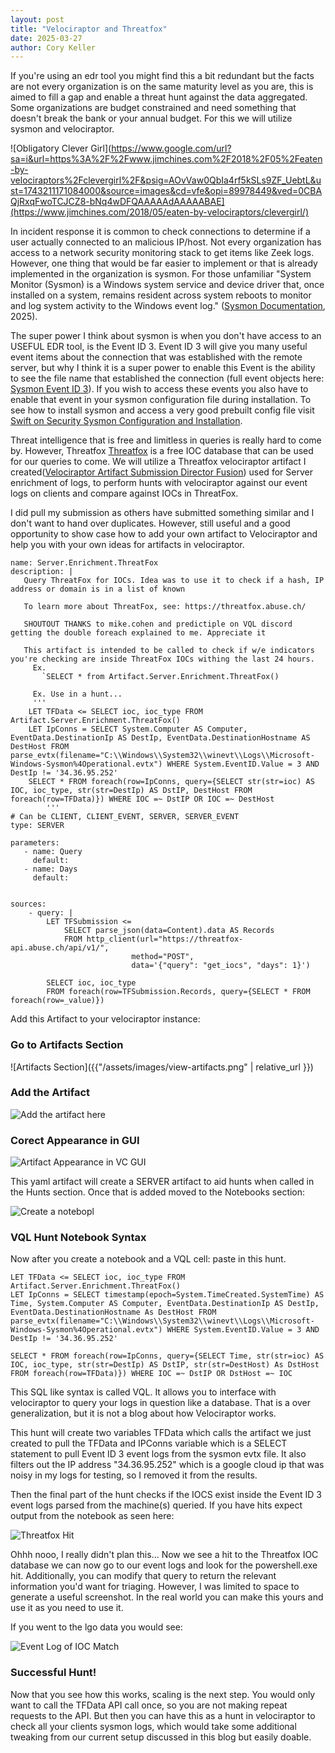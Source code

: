 ```yaml
---
layout: post
title: "Velociraptor and Threatfox"
date: 2025-03-27
author: Cory Keller
---
```


If you're using an edr tool you might find this a bit redundant but the facts are not every organization is on the same maturity level as you are, this is aimed to fill a gap and enable a threat hunt against the data aggregated. Some organizations are budget constrained and need something that doesn't break the bank or your annual budget. For this we will utilize sysmon and velociraptor. 

![Obligatory Clever Girl](https://www.google.com/url?sa=i&url=https%3A%2F%2Fwww.jimchines.com%2F2018%2F05%2Featen-by-velociraptors%2Fclevergirl%2F&psig=AOvVaw0QbIa4rf5kSLs9ZF_UebtL&ust=1743211171084000&source=images&cd=vfe&opi=89978449&ved=0CBAQjRxqFwoTCJCZ8-bNq4wDFQAAAAAdAAAAABAE](https://www.jimchines.com/2018/05/eaten-by-velociraptors/clevergirl/)

In incident response it is common to check connections to determine if a user actually connected to an malicious IP/host. Not every organization has access to a network security monitoring stack to get items like Zeek logs. However, one thing that would be far easier to implement or that is already implemented in the organization is sysmon. For those unfamiliar "System Monitor (Sysmon) is a Windows system service and device driver that, once installed on a system, remains resident across system reboots to monitor and log system activity to the Windows event log." ([Sysmon Documentation][sysmon-docs], 2025). 

The super power I think about sysmon is when you don't have access to an USEFUL EDR tool, is the Event ID 3. Event ID 3 will give you many useful event items about the connection that was established with the remote server, but why I think it is a super power to enable this Event is the ability to see the file name that established the connection (full event objects here: [Sysmon Event ID 3][event-id-3]). If you wish to access these events you also have to enable that event in your sysmon configuration file during installation. To see how to install sysmon and access a very good prebuilt config file visit [Swift on Security Sysmon Configuration and Installation][swift-config].

Threat intelligence that is free and limitless in queries is really hard to come by. However, Threatfox [Threatfox][threatfox] is a free IOC database that can be used for our queries to come. We will utilize a Threatfox velociraptor artifact I created([Velociraptor Artifact Submission Director Fusion][dfusion-tf]) used for Server enrichment of logs, to perform hunts with velociraptor against our event logs on clients and compare against IOCs in ThreatFox. 

I did pull my submission as others have submitted something similar and I don't want to hand over duplicates. However, still useful and a good opportunity to show case how to add your own artifact to Velociraptor and help you with your own ideas for artifacts in velociraptor.

```
name: Server.Enrichment.ThreatFox
description: |
   Query ThreatFox for IOCs. Idea was to use it to check if a hash, IP address or domain is in a list of known
   
   To learn more about ThreatFox, see: https://threatfox.abuse.ch/
   
   SHOUTOUT THANKS to mike.cohen and predictiple on VQL discord getting the double foreach explained to me. Appreciate it
   
   This artifact is intended to be called to check if w/e indicators you're checking are inside ThreatFox IOCs withing the last 24 hours. 
     Ex.
       `SELECT * from Artifact.Server.Enrichment.ThreatFox()
       
     Ex. Use in a hunt...
     '''
    LET TFData <= SELECT ioc, ioc_type FROM Artifact.Server.Enrichment.ThreatFox()
    LET IpConns = SELECT System.Computer AS Computer, EventData.DestinationIp AS DestIp, EventData.DestinationHostname AS DestHost FROM parse_evtx(filename="C:\\Windows\\System32\\winevt\\Logs\\Microsoft-Windows-Sysmon%4Operational.evtx") WHERE System.EventID.Value = 3 AND DestIp != '34.36.95.252'
    SELECT * FROM foreach(row=IpConns, query={SELECT str(str=ioc) AS IOC, ioc_type, str(str=DestIp) AS DstIP, DestHost FROM foreach(row=TFData)}) WHERE IOC =~ DstIP OR IOC =~ DestHost
        '''
# Can be CLIENT, CLIENT_EVENT, SERVER, SERVER_EVENT
type: SERVER

parameters:
   - name: Query
     default:
   - name: Days
     default:


sources:
    - query: |
        LET TFSubmission <= 
            SELECT parse_json(data=Content).data AS Records
            FROM http_client(url="https://threatfox-api.abuse.ch/api/v1/",
                           method="POST",
                           data='{"query": "get_iocs", "days": 1}')
        
        SELECT ioc, ioc_type
        FROM foreach(row=TFSubmission.Records, query={SELECT * FROM foreach(row=_value)})
```

Add this Artifact to your velociraptor instance:

### Go to Artifacts Section

![Artifacts Section]({{"/assets/images/view-artifacts.png" | relative_url }})

### Add the Artifact

![Add the artifact here](/assets/images/addartifact.png)

### Corect Appearance in GUI

![Artifact Appearance in VC GUI](/assets/images/threatfox-artifact.png)

This yaml artifact will create a SERVER artifact to aid hunts when called in the Hunts section. Once that is added moved to the Notebooks section:

![Create a notebopl ](/assets/images/vc-notebooks.png)

### VQL Hunt Notebook Syntax

Now after you create a notebook and a VQL cell: paste in this hunt.

```
LET TFData <= SELECT ioc, ioc_type FROM Artifact.Server.Enrichment.ThreatFox()
LET IpConns = SELECT timestamp(epoch=System.TimeCreated.SystemTime) AS Time, System.Computer AS Computer, EventData.DestinationIp AS DestIp, EventData.DestinationHostname As DestHost FROM parse_evtx(filename="C:\\Windows\\System32\\winevt\\Logs\\Microsoft-Windows-Sysmon%4Operational.evtx") WHERE System.EventID.Value = 3 AND DestIp != '34.36.95.252' 

SELECT * FROM foreach(row=IpConns, query={SELECT Time, str(str=ioc) AS IOC, ioc_type, str(str=DestIp) AS DstIP, str(str=DestHost) As DstHost FROM foreach(row=TFData)}) WHERE IOC =~ DstIP OR DstHost =~ IOC
```

This SQL like syntax is called VQL. It allows you to interface with velociraptor to query your logs in question like a database. That is a over generalization, but it is not a blog about how Velociraptor works. 

This hunt will create two variables TFData which calls the artifact we just created to pull the TFData and IPConns variable which is a SELECT statement to pull Event ID 3 event logs from the sysmon evtx file. It also filters out the IP address "34.36.95.252" which is a google cloud ip that was noisy in my logs for testing, so I removed it from the results.

Then the final part of the hunt checks if the IOCS exist inside the Event ID 3 event logs parsed from the machine(s) queried. If you have hits expect output from the notebook as seen here:

![Threatfox Hit](/assets/images/threatfox-hit.png)

Ohhh nooo, I really didn't plan this... Now we see a hit to the Threatfox IOC database we can now go to our event logs and look for the powershell.exe hit. Additionally, you can modify that query to return the relevant information you'd want for triaging. However, I was limited to space to generate a useful screenshot. In the real world you can make this yours and use it as you need to use it. 

If you went to the lgo data you would see:

![Event Log of IOC Match](/assets/images/eventlogdata.png)

### Successful Hunt!

Now that you see how this works, scaling is the next step. You would only want to call the TFData API call once, so you are not making repeat requests to the API. But then you can have this as a hunt in velociraptor to check all your clients sysmon logs, which would take some additional tweaking from our current setup discussed in this blog but easily doable. 

[sysmon-docs]: https://learn.microsoft.com/en-us/sysinternals/downloads/sysmon
[event-id-3]: https://www.ultimatewindowssecurity.com/securitylog/encyclopedia/event.aspx?source=Sysmon&eventID=3
[swift-config]:https://github.com/SwiftOnSecurity/sysmon-config
[velociraptor]: https://docs.velociraptor.app/
[threatfox]: https://threatfox.abuse.ch/browse/
[dfusion-tf]: https://github.com/Velocidex/velociraptor-docs/pull/806/commits/04a11ec401203729fb989e3c6dc9556245818571
